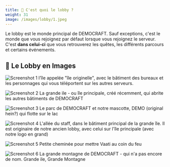 ```yaml
---
title: 🌇 C'est quoi le lobby ?
weight: 31
image: /images/lobby/1.jpeg
---
```


Le lobby est le monde principal de DEMOCRAFT. Sauf exceptions, c'est le monde que vous rejoignez par défaut lorsque vous rejoignez le serveur. C'est **dans celui-ci** que vous retrouverez les quêtes, les différents parcours et certains événements.

## 📸 Le Lobby en Images

![Screenshot 1](/images/lobby/1.jpeg)
l’île appelée "île originelle", avec le bâtiment des bureaux et les personnages qui vous téléportent sur les autres serveurs.

![Screenshot 2](/images/lobby/2.jpeg)
La grande ile - ou île principale, créé récemment, qui abrite les autres bâtiments de DEMOCRAFT

![Screenshot 3](/images/lobby/3.jpeg)
Le parc de DEMOCRAFT et notre mascotte, DEMO (original hein?) qui flotte sur le lac

![Screenshot 4](/images/lobby/4.jpeg)
L'allée du staff, dans le bâtiment principal de la grande île. Il est originaire de notre ancien lobby, avec celui sur l'île principale (avec notre logo en grand)

![Screenshot 5](/images/lobby/5.jpeg)
Petite cheminée pour mettre Vaati au coin du feu

![Screenshot 6](/images/lobby/6.jpeg)
La grande montagne de DEMOCRAFT - qui n'a pas encore de nom. Grande ile, Grande Montagne